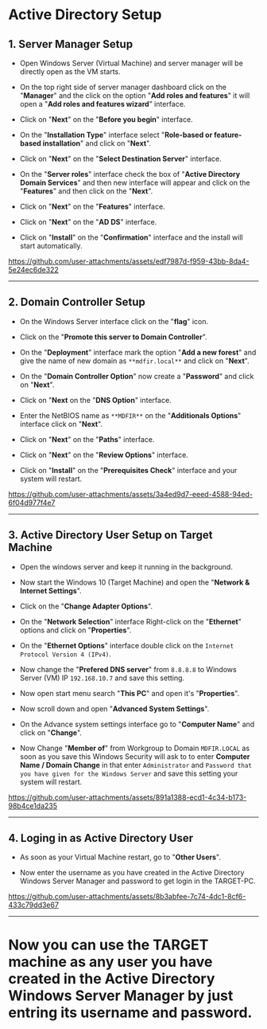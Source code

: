 # Active Directory Setup


## 1. Server Manager Setup

- Open Windows Server (Virtual Machine) and server manager will be directly open as the VM starts.
  
- On the top right side of server manager dashboard click on the "**Manager**" and the click on the option "**Add roles and features**"
  it will open a "**Add roles and features wizard**" interface.
  
- Click on "**Next**" on the "**Before you begin**" interface.
  
- On the "**Installation Type**" interface select "**Role-based or feature-based installation**" and click on "**Next**".

- Click on "**Next**" on the "**Select Destination Server**" interface.

- On the "**Server roles**" interface check the box of "**Active Directory Domain Services**" and then new interface will appear and
  click on the "**Features**" and then click on the "**Next**".

- Click on "**Next**" on the "**Features**" interface.

- Click on "**Next**" on the "**AD DS**" interface.

- Click on "**Install**" on the "**Confirmation**" interface and the install will start automatically.
 
https://github.com/user-attachments/assets/edf7987d-f959-43bb-8da4-5e24ec6de322


---

## 2. Domain Controller Setup

- On the Windows Server interface click on the "**flag**" icon.

- Click on the "**Promote this server to Domain Controller**".

- On the "**Deployment**" interface mark the option "**Add a new forest**" and give the name of new domain as `**mdfir.local**`
  and click on "**Next**".

- On the "**Domain Controller Option**" now create a "**Password**" and click on "**Next**".

- Click on "**Next** on the "**DNS Option**" interface.

- Enter the NetBIOS name as `**MDFIR**` on the "**Additionals Options**" interface click on "**Next**".

- Click on "**Next**" on the "**Paths**" interface.

- Click on "**Next**" on the "**Review Options**" interface.

- Click on "**Install**" on the "**Prerequisites Check**" interface and your system will restart.

https://github.com/user-attachments/assets/3a4ed9d7-eeed-4588-94ed-6f04d977f4e7


---

## 3. Active Directory User Setup on Target Machine

- Open the windows server and keep it running in the background.

- Now start the Windows 10 (Target Machine) and open the "**Network & Internet Settings**".

- Click on the "**Change Adapter Options**".

- On the "**Network Selection**" interface Right-click on the "**Ethernet**" options and click on "**Properties**".

- On the "**Ethernet Options**" interface double click on the `Internet Protocol Version 4 (IPv4)`.

- Now change the "**Prefered DNS server**" from `8.8.8.8` to  Windows Server (VM) IP `192.168.10.7` and save this setting.

- Now open start menu search "**This PC**" and open it's "**Properties**".

- Now scroll down and open "**Advanced System Settings**".

- On the Advance system settings interface go to "**Computer Name**" and click on "**Change**".

- Now Change "**Member of**" from Workgroup to  Domain `MDFIR.LOCAL` as soon as you save this Windows Security will ask to
  to enter **Computer Name / Domain Change** in that enter `Administrator` and `Password that you have given for the Windows Server`
  and save this setting your system will restart.

https://github.com/user-attachments/assets/891a1388-ecd1-4c34-b173-98b4ce1da235


---  

## 4. Loging in as Active Directory User

- As soon as your Virtual Machine restart, go to "**Other Users**".

- Now enter the username as you have created in the Active Directory Windows Server Manager and password to
  get login in the TARGET-PC.

https://github.com/user-attachments/assets/8b3abfee-7c74-4dc1-8cf6-433c79dd3e67

---

# Now you can use the TARGET machine as any user you have created in the Active Directory Windows Server Manager by just entring its username and password.

